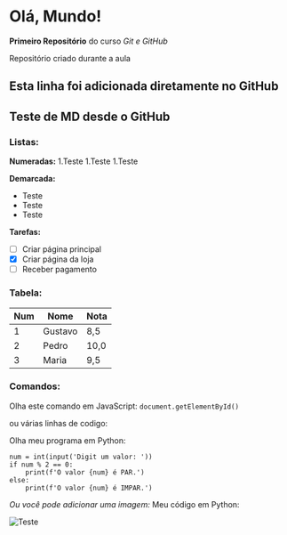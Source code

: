 # Olá, Mundo!
 **Primeiro Repositório** do curso *Git e GitHub*

 Repositório criado durante a aula
 
Esta linha foi adicionada diretamente no GitHub
---

## Teste de MD desde o GitHub

### Listas:

**Numeradas:**
1.Teste
1.Teste
1.Teste

**Demarcada:**
* Teste
* Teste
* Teste

**Tarefas:**
- [ ] Criar página principal
- [x] Criar página da loja
- [ ] Receber pagamento

### Tabela:
Num | Nome | Nota
---|---|---
1 | Gustavo | 8,5
2 | Pedro | 10,0
3 | Maria | 9,5

### Comandos:
Olha este comando em JavaScript: `document.getElementById()`

ou várias linhas de codigo:

Olha meu programa em Python:
```
num = int(input('Digit um valor: '))
if num % 2 == 0:
    print(f'O valor {num} é PAR.')
else:
    print(f'O valor {num} é IMPAR.')
```

*Ou você pode adicionar uma imagem:*
Meu código em Python:

![Teste](https://user-images.githubusercontent.com/103902774/164994467-d0f6556d-cee9-4197-bc9a-b214a3041649.png)
